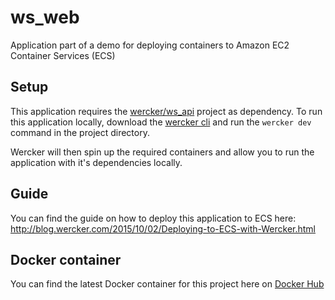 # ws_web  
Application part of a demo for deploying containers to Amazon EC2 Container
Services (ECS)

## Setup

This application requires the
[wercker/ws_api](https://github.com/wercker/ws_api) project as dependency.  To
run this application locally, download the [wercker
cli](http://wercker.com/downloads) and run the `wercker dev` command in the
project directory.

Wercker will then spin up the required containers and allow you to run the
application with it's dependencies locally.

## Guide

You can find the guide on how to deploy this application to ECS here: 
http://blog.wercker.com/2015/10/02/Deploying-to-ECS-with-Wercker.html

## Docker container

You can find the latest Docker container for this project here on [Docker
Hub](https://hub.docker.com/r/wercker/frontend/)

